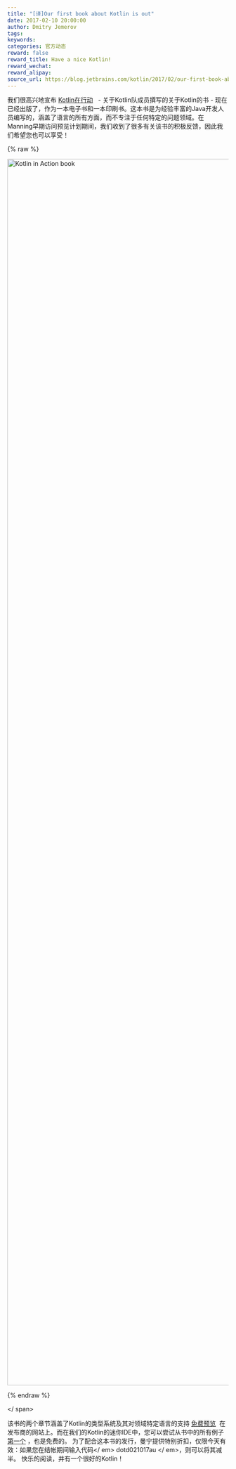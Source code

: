 ```yaml
---
title: "[译]Our first book about Kotlin is out"
date: 2017-02-10 20:00:00
author: Dmitry Jemerov
tags:
keywords:
categories: 官方动态
reward: false
reward_title: Have a nice Kotlin!
reward_wechat:
reward_alipay:
source_url: https://blog.jetbrains.com/kotlin/2017/02/our-first-book-about-kotlin-is-out/
---
```


我们很高兴地宣布 [Kotlin在行动](https://www.manning.com/books/kotlin-in-action)   - 关于Kotlin队成员撰写的关于Kotlin的书 - 现在已经出版了，作为一本电子书和一本印刷书。这本书是为经验丰富的Java开发人员编写的，涵盖了语言的所有方面，而不专注于任何特定的问题领域。在Manning早期访问预览计划期间，我们收到了很多有关该书的积极反馈，因此我们希望您也可以享受！

{% raw %}
<p><img alt="Kotlin in Action book" class="alignnone size-full wp-image-4584" height="2792" src="https://d3nmt5vlzunoa1.cloudfront.net/kotlin/files/2017/02/20170209_112611.jpeg" width="2988"/></p>
{% endraw %}

<span id =“more-4582”> </ span> <br/>

该书的两个章节涵盖了Kotlin的类型系统及其对领域特定语言的支持 [免费预览](https://www.manning.com/books/kotlin-in-action#downloads)  在发布商的网站上。而在我们的Kotlin的迷你IDE中，您可以尝试从书中的所有例子 [第一个](http://try.kotlinlang.org/#/Kotlin%20in%20Action/chapter%201/1.1/1.1_ATasteOfKotlin.kt) ，也是免费的。
为了配合这本书的发行，曼宁提供特别折扣，仅限今天有效：如果您在结帐期间输入代码</ em> dotd021017au </ em>，则可以将其减半。
快乐的阅读，并有一个很好的Kotlin！

